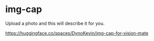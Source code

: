# img-cap
Upload a photo and this will describe it for you.

https://huggingface.co/spaces/DynoKevin/img-cap-for-vision-mate
